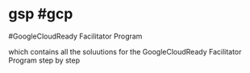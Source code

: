# gsp #gcp


#GoogleCloudReady Facilitator Program

which contains all the soluutions for the GoogleCloudReady Facilitator Program step by step 

